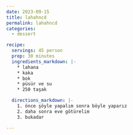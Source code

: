 ```yaml
---
date: 2023-09-15
title: lahahncd
permalink: lahahncd
categories:
  - dessert

recipe:
  servings: 45 person
  prep: 30 minutes
  ingredients_markdown: |-
    * lahana
    * kaka
    * bok
    * püsür ve su
    * 250 taşak

  directions_markdown: |-
    1. önce şöyle yapalım sonra böyle yaparız
    2. daha sonra eve götürelim
    3. bukadar

---
```

